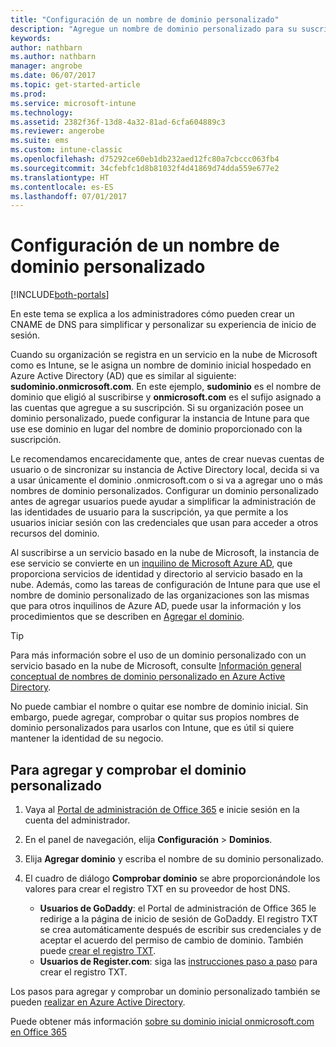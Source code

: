 ```yaml
---
title: "Configuración de un nombre de dominio personalizado"
description: "Agregue un nombre de dominio personalizado para su suscripción de Intune."
keywords: 
author: nathbarn
ms.author: nathbarn
manager: angrobe
ms.date: 06/07/2017
ms.topic: get-started-article
ms.prod: 
ms.service: microsoft-intune
ms.technology: 
ms.assetid: 2382f36f-13d8-4a32-81ad-6cfa604889c3
ms.reviewer: angerobe
ms.suite: ems
ms.custom: intune-classic
ms.openlocfilehash: d75292ce60eb1db232aed12fc80a7cbccc063fb4
ms.sourcegitcommit: 34cfebfc1d8b81032f4d41869d74dda559e677e2
ms.translationtype: HT
ms.contentlocale: es-ES
ms.lasthandoff: 07/01/2017
---
```

# <a name="configure-a-custom-domain-name"></a>Configuración de un nombre de dominio personalizado

[!INCLUDE[both-portals](./includes/note-for-both-portals.md)]

En este tema se explica a los administradores cómo pueden crear un CNAME de DNS para simplificar y personalizar su experiencia de inicio de sesión.

Cuando su organización se registra en un servicio en la nube de Microsoft como es Intune, se le asigna un nombre de dominio inicial hospedado en Azure Active Directory (AD) que es similar al siguiente: **sudominio.onmicrosoft.com**. En este ejemplo, **sudominio** es el nombre de dominio que eligió al suscribirse y **onmicrosoft.com** es el sufijo asignado a las cuentas que agregue a su suscripción. Si su organización posee un dominio personalizado, puede configurar la instancia de Intune para que use ese dominio en lugar del nombre de dominio proporcionado con la suscripción.

Le recomendamos encarecidamente que, antes de crear nuevas cuentas de usuario o de sincronizar su instancia de Active Directory local, decida si va a usar únicamente el dominio .onmicrosoft.com o si va a agregar uno o más nombres de dominio personalizados. Configurar un dominio personalizado antes de agregar usuarios puede ayudar a simplificar la administración de las identidades de usuario para la suscripción, ya que permite a los usuarios iniciar sesión con las credenciales que usan para acceder a otros recursos del dominio.

Al suscribirse a un servicio basado en la nube de Microsoft, la instancia de ese servicio se convierte en un [inquilino de Microsoft Azure AD](http://technet.microsoft.com/library/jj573650.aspx#BKMK_WhatIsAnAzureADTenant), que proporciona servicios de identidad y directorio al servicio basado en la nube. Además, como las tareas de configuración de Intune para que use el nombre de dominio personalizado de las organizaciones son las mismas que para otros inquilinos de Azure AD, puede usar la información y los procedimientos que se describen en [Agregar el dominio](https://azure.microsoft.com/documentation/articles/active-directory-add-domain/).

> [!TIP]
> Para más información sobre el uso de un dominio personalizado con un servicio basado en la nube de Microsoft, consulte [Información general conceptual de nombres de dominio personalizado en Azure Active Directory](https://azure.microsoft.com/documentation/articles/active-directory-add-domain-concepts/).

No puede cambiar el nombre o quitar ese nombre de dominio inicial. Sin embargo, puede agregar, comprobar o quitar sus propios nombres de dominio personalizados para usarlos con Intune, que es útil si quiere mantener la identidad de su negocio.

## <a name="to-add-and-verify-your-custom-domain"></a>Para agregar y comprobar el dominio personalizado

1. Vaya al [Portal de administración de Office 365](https://portal.office.com/Admin/Default.aspx) e inicie sesión en la cuenta del administrador.

2. En el panel de navegación, elija **Configuración** &gt; **Dominios**.

3. Elija **Agregar dominio** y escriba el nombre de su dominio personalizado.

4. El cuadro de diálogo **Comprobar dominio** se abre proporcionándole los valores para crear el registro TXT en su proveedor de host DNS.
    - **Usuarios de GoDaddy**: el Portal de administración de Office 365 le redirige a la página de inicio de sesión de GoDaddy. El registro TXT se crea automáticamente después de escribir sus credenciales y de aceptar el acuerdo del permiso de cambio de dominio. También puede [crear el registro TXT](https://support.office.com/article/Create-DNS-records-at-GoDaddy-for-Office-365-f40a9185-b6d5-4a80-bb31-aa3bb0cab48a).
    - **Usuarios de Register.com**: siga las [instrucciones paso a paso](https://support.office.com/article/Create-DNS-records-at-Register-com-for-Office-365-55bd8c38-3316-48ae-a368-4959b2c1684e#BKMK_verify) para crear el registro TXT.

Los pasos para agregar y comprobar un dominio personalizado también se pueden [realizar en Azure Active Directory](https://azure.microsoft.com/documentation/articles/active-directory-add-domain/).

Puede obtener más información [sobre su dominio inicial onmicrosoft.com en Office 365](https://support.office.com/article/About-your-initial-onmicrosoft-com-domain-in-Office-365-B9FC3018-8844-43F3-8DB1-1B3A8E9CFD5A)
